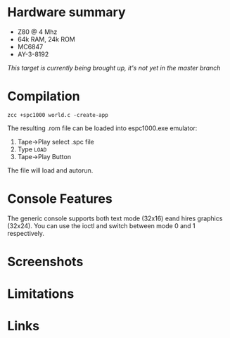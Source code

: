 # Hardware summary

* Z80 @ 4 Mhz
* 64k RAM, 24k ROM 
* MC6847
* AY-3-8192

_This target is currently being brought up, it's not yet in the master branch_

# Compilation

    zcc +spc1000 world.c -create-app

The resulting .rom file can be loaded into espc1000.exe emulator:

1. Tape->Play select .spc file
2. Type `LOAD`
3. Tape->Play Button

The file will load and autorun.

# Console Features

The generic console supports both text mode (32x16) eand hires graphics (32x24). You can use the ioctl and switch between mode 0 and 1 respectively.

# Screenshots


# Limitations


# Links

